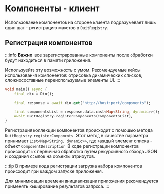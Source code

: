 # Компоненты - клиент

Использование компонентов на стороне клиента подразумевает лишь один шаг - регистрацию макетов в `DuitRegistry`.

## Регистрация компонентов

:::info
**Важно**: все зарегистрированные компоненты после обработки будут находиться в памяти приложения.

Используейте эту возможность с умом. Рекомендуемые кейсы использования компонентов: отрисовка динамических списков, сложносоставные переиспользуемые элементы UI.
:::

```dart
void main() async {
    final dio = Dio();

    final response = await dio.get("http://host:port/components");

    final componentsList = response.data.cast<Map<String, dynamic>>();
    await DuitRegistry.registerComponents(componentsList);
}
```

Регистрация коллекции компонентов происходит с помощью метода `DuitRegistry.registerComponents`. 
Этот метод в качестве параметра принимает `List<Map<String, dynamic>>`, где каждый элемент списка - объект `ComponentDescription`.
В ходе регистрации компонентов происходит их первичная обработка путем рекурсивного обхода JSON и создания ссылок на объекты атрибутов.

:::tip
В примере кода регистрации загрузка набора компонентов происходит при каждом запуске приложения. 

Для минимизации времени инициализации приложения рекомендуется применять кеширование результатов запроса.
:::
